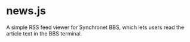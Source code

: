 # news.js
A simple RSS feed viewer for Synchronet BBS, which lets users read the article text in the BBS terminal.
